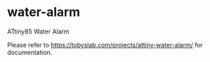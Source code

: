 # water-alarm
ATtiny85 Water Alarm

Please refer to https://tobyslab.com/projects/attiny-water-alarm/ for documentation.
